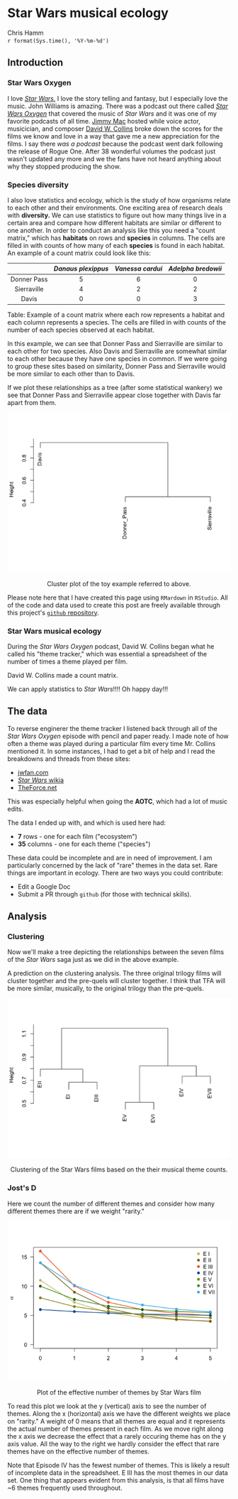 # Star Wars musical ecology
Chris Hamm  
`r format(Sys.time(), '%Y-%m-%d')`  



## Introduction

### Star Wars Oxygen
  I love [*Star Wars.*](http://www.starwars.com/) I love the story telling and fantasy, but I especially love the music. John Williams is amazing. There was a podcast out there called [*Star Wars Oxygen*](http://www.rebelforceradio.com/star-wars-oxygen/) that covered the music of *Star Wars* and it was one of my favorite podcasts of all time. [Jimmy Mac](http://www.rebelforceradio.com/jimmy-mac/) hosted while voice actor, musicician, and composer [David W. Collins](http://starwars.wikia.com/wiki/David_W._Collins) broke down the scores for the films we know and love in a way that gave me a new appreciation for the films. I say there *was a podcast* because the podcast went dark following the release of Rogue One. After 38 wonderful volumes the podcast just wasn't updated any more and we the fans have not heard anything about why they stopped producing the show. 

### Species diversity
  I also love statistics and ecology, which is the study of how organisms relate to each other and their environments. One exciting area of research deals with **diversity.** We can use statistics to figure out how many things live in a certain area and compare how different habitats are similar or different to one another. In order to conduct an analysis like this you need a "count matrix," which has **habitats** on rows and **species** in columns. The cells are filled in with counts of how many of each **species** is found in each habitat. An example of a count matrix could look like this:
  
  ||*Danaus plexippus*|*Vanessa cardui*|*Adelpha bredowii*|
  |:--:|:--:|:--:|:--:|
  |Donner Pass|5|6|0|
  |Sierraville|4|2|2|
  |Davis|0|0|3|
Table: Example of a count matrix where each row represents a habitat and each column represents a species. The cells are filled in with counts of the number of each species observed at each habitat.

In this example, we can see that Donner Pass and Sierraville are similar to each other for two species. Also Davis and Sierraville are somewhat similar to each other because they have one species in common. If we were going to group these sites based on similarity, Donner Pass and Sierraville would be more similar to each other than to Davis.




If we plot these relationships as a tree (after some statistical wankery) we see that Donner Pass and Sierraville appear close together with Davis far apart from them. 

<div class="figure" style="text-align: center">
<img src="SW_me_files/figure-html/Toy_clust-1.png" alt="Cluster plot of the toy example referred to above."  />
<p class="caption">Cluster plot of the toy example referred to above.</p>
</div>

Please note here that I have created this page using `RMardown` in `RStudio`. All of the code and data used to create this post are freely available through this project's [`github` repository]().

### Star Wars musical ecology

During the *Star Wars Oxygen* podcast, David W. Collins began what he called his "theme tracker," which was essential a spreadsheet of the number of times a theme played per film. 

David W. Collins made a count matrix. 

We can apply statistics to *Star Wars*!!!! Oh happy day!!!

## The data

To reverse enginerer the theme tracker I listened back through all of the *Star Wars Oxygen* episode with pencil and paper ready. I made note of how often a theme was played during a particular film every time Mr. Collins mentioned it. In some instances, I had to get a bit of help and I read the breakdowns and threads from these sites:

* [jwfan.com](http://www.jwfan.com/)
* [*Star Wars* wikia](http://starwars.wikia.com/wiki/Binary_Sunset)
* [TheForce.net](http://boards.theforce.net/threads/force-theme-archive-just-how-many-tracks-is-the-force-theme-in-anyways.8458343/)

This was especially helpful when going the **AOTC**, which had a lot of music edits.

The data I ended up with, and which is used here had:

* **7** rows - one for each film ("ecosystem")
* **35** columns - one for each theme ("species")



These data could be incomplete and are in need of improvement. I am particularly concerned by the lack of "rare" themes in the data set. Rare things are important in ecology. There are two ways you could contribute:

* Edit a Google Doc
* Submit a PR through `github` (for those with technical skills). 

## Analysis


### Clustering
Now we'll make a tree depicting the relationships between the seven films of the *Star Wars* saga just as we did in the above example. 



A prediction on the clustering analysis. The three original trilogy films will cluster together and the pre-quels will cluster together. I think that TFA will be more similar, musically, to the original trilogy than the pre-quels. 

<div class="figure" style="text-align: center">
<img src="SW_me_files/figure-html/SW_plot-1.png" alt="Clustering of the Star Wars films based on the their musical theme counts."  />
<p class="caption">Clustering of the Star Wars films based on the their musical theme counts.</p>
</div>




### Jost's D

Here we count the number of different themes and consider how many different themes there are if we weight "rarity." 

<div class="figure" style="text-align: center">
<img src="SW_me_files/figure-html/alpha_plot-1.png" alt="Plot of the effective number of themes by Star Wars film"  />
<p class="caption">Plot of the effective number of themes by Star Wars film</p>
</div>

To read this plot we look at the y (vertical) axis to see the number of themes. Along the x (horizontal) axis we have the different weights we place on "rarity." A weight of 0 means that all themes are equal and it represents the actual number of themes present in each film. As we move right along the x axis we decrease the effect that a rarely occuring theme has on the y axis value. All the way to the right we hardly consider the effect that rare themes have on the effective number of themes. 

Note that Episode IV has the fewest number of themes. This is likely a result of incomplete data in the spreadsheet. E III has the most themes in our data set. One thing that appears evident from this analysis, is that all films have ~6 themes frequently used throughout. 
